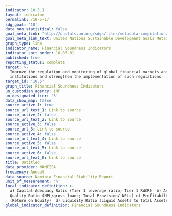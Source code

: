 ```yaml
---
indicator: 10.5.1
layout: indicator
permalink: /10-5-1/
sdg_goal: '10'
data_non_statistical: false
goal_meta_link: 'http://unstats.un.org/sdgs/files/metadata-compilation/Metadata-Goal-10.pdf'
goal_meta_link_text: United Nations Sustainable Development Goals Metadata (pdf 564kB)
graph_type: line
indicator_name: Financial Soundness Indicators
indicator_sort_order: 10-05-01
published: true
reporting_status: complete
target: >-
  Improve the regulation and monitoring of global financial markets and
  institutions and strengthen the implementation of such regulations
target_id: '10.5'
graph_title: Financial Soundness Indicators
un_custodian_agency: IMF
un_designated_tier: '3'
data_show_map: false
source_active_1: true
source_url_text_1: Link to source
source_active_2: false
source_url_text_2: Link to Source
source_active_3: false
source_url_3: Link to source
source_active_4: false
source_url_text_4: Link to source
source_active_5: false
source_url_text_5: Link to source
source_active_6: false
source_url_text_6: Link to source
title: Untitled
data_provider: NAMFISA
frequency: Annual
data_source: Namibia Financial Stability Report
unit_of_measurement: '%'
local_indicator_definition: >-
  a) Capital Adequacy Ratio (Tier 1 leverage ratio; Tier 1 RWCR)  b) Asset
  Quality Ratio (NPL/gross loans; Total Provision/ NPLs) c) Profitabilty Ratio
  (Return on Equity)  d) Liquidity Ratio (Liquid Assets to total Assets)
global_indicator_definition: Financial Soundness Indicators
---
```

